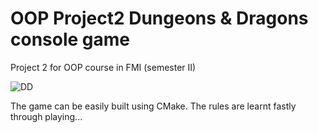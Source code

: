 # OOP Project2 Dungeons & Dragons console game
Project 2 for OOP course in FMI (semester II)


![DD](https://github.com/KaloyanTs/OOP_Project2_Dungeons_and_Dragons/assets/61469849/b5be8147-2b27-4684-b403-6f27dbd0416c)

The game can be easily built using CMake. 
The rules are learnt fastly through playing...
